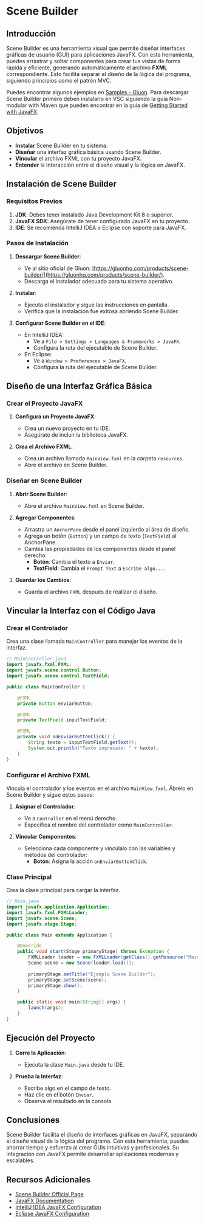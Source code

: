 # Scene Builder

## Introducción

Scene Builder es una herramienta visual que permite diseñar interfaces gráficas de usuario (GUI) para aplicaciones JavaFX. Con esta herramienta, puedes arrastrar y soltar componentes para crear tus vistas de forma rápida y eficiente, generando automáticamente el archivo **FXML** correspondiente. Esto facilita separar el diseño de la lógica del programa, siguiendo principios como el patrón MVC.

Puedes encontrar algunos ejemplos en [Samples - Gluon](https://gluonhq.com/developers/samples/). Para descargar Scene Builder primero deben instalarlo en VSC siguiendo la guía Non-modular with Maven que pueden encontrar en la guía de [Getting Started with JavaFX](https://openjfx.io/openjfx-docs/).

## Objetivos

- **Instalar** Scene Builder en tu sistema.
- **Diseñar** una interfaz gráfica básica usando Scene Builder.
- **Vincular** el archivo FXML con tu proyecto JavaFX.
- **Entender** la interacción entre el diseño visual y la lógica en JavaFX.

## Instalación de Scene Builder

### Requisitos Previos

1. **JDK**: Debes tener instalado Java Development Kit 8 o superior.
2. **JavaFX SDK**: Asegúrate de tener configurado JavaFX en tu proyecto.
3. **IDE**: Se recomienda IntelliJ IDEA o Eclipse con soporte para JavaFX.

### Pasos de Instalación

1. **Descargar Scene Builder**:
   - Ve al sitio oficial de Gluon: [https://gluonhq.com/products/scene-builder/](https://gluonhq.com/products/scene-builder/).
   - Descarga el instalador adecuado para tu sistema operativo.

2. **Instalar**:
   - Ejecuta el instalador y sigue las instrucciones en pantalla.
   - Verifica que la instalación fue exitosa abriendo Scene Builder.

3. **Configurar Scene Builder en el IDE**:
   - En IntelliJ IDEA: 
     - Ve a `File > Settings > Languages & Frameworks > JavaFX`.
     - Configura la ruta del ejecutable de Scene Builder.
   - En Eclipse:
     - Ve a `Window > Preferences > JavaFX`.
     - Configura la ruta del ejecutable de Scene Builder.

## Diseño de una Interfaz Gráfica Básica

### Crear el Proyecto JavaFX

1. **Configura un Proyecto JavaFX**:
   - Crea un nuevo proyecto en tu IDE.
   - Asegúrate de incluir la biblioteca JavaFX.

2. **Crea el Archivo FXML**:
   - Crea un archivo llamado `MainView.fxml` en la carpeta `resources`.
   - Abre el archivo en Scene Builder.

### Diseñar en Scene Builder

1. **Abrir Scene Builder**:
   - Abre el archivo `MainView.fxml` en Scene Builder.

2. **Agregar Componentes**:
   - Arrastra un `AnchorPane` desde el panel izquierdo al área de diseño.
   - Agrega un botón (`Button`) y un campo de texto (`TextField`) al AnchorPane.
   - Cambia las propiedades de los componentes desde el panel derecho:
     - **Botón**: Cambia el texto a `Enviar`.
     - **TextField**: Cambia el `Prompt Text` a `Escribe algo...`.

3. **Guardar los Cambios**:
   - Guarda el archivo `FXML` después de realizar el diseño.

## Vincular la Interfaz con el Código Java

### Crear el Controlador

Crea una clase llamada `MainController` para manejar los eventos de la interfaz.

```java
// MainController.java
import javafx.fxml.FXML;
import javafx.scene.control.Button;
import javafx.scene.control.TextField;

public class MainController {

    @FXML
    private Button enviarButton;

    @FXML
    private TextField inputTextField;

    @FXML
    private void onEnviarButtonClick() {
        String texto = inputTextField.getText();
        System.out.println("Texto ingresado: " + texto);
    }
}
```

### Configurar el Archivo FXML

Vincula el controlador y los eventos en el archivo `MainView.fxml`. Ábrelo en Scene Builder y sigue estos pasos:

1. **Asignar el Controlador**:
   - Ve a `Controller` en el menú derecho.
   - Especifica el nombre del controlador como `MainController`.

2. **Vincular Componentes**:
   - Selecciona cada componente y vincúlalo con las variables y métodos del controlador:
     - **Botón**: Asigna la acción `onEnviarButtonClick`.

### Clase Principal

Crea la clase principal para cargar la interfaz.

```java
// Main.java
import javafx.application.Application;
import javafx.fxml.FXMLLoader;
import javafx.scene.Scene;
import javafx.stage.Stage;

public class Main extends Application {

    @Override
    public void start(Stage primaryStage) throws Exception {
        FXMLLoader loader = new FXMLLoader(getClass().getResource("MainView.fxml"));
        Scene scene = new Scene(loader.load());
        
        primaryStage.setTitle("Ejemplo Scene Builder");
        primaryStage.setScene(scene);
        primaryStage.show();
    }

    public static void main(String[] args) {
        launch(args);
    }
}
```

## Ejecución del Proyecto

1. **Corre la Aplicación**:
   - Ejecuta la clase `Main.java` desde tu IDE.

2. **Prueba la Interfaz**:
   - Escribe algo en el campo de texto.
   - Haz clic en el botón `Enviar`.
   - Observa el resultado en la consola.


## Conclusiones

Scene Builder facilita el diseño de interfaces gráficas en JavaFX, separando el diseño visual de la lógica del programa. Con esta herramienta, puedes ahorrar tiempo y esfuerzo al crear GUIs intuitivas y profesionales. Su integración con JavaFX permite desarrollar aplicaciones modernas y escalables.

## Recursos Adicionales

- [Scene Builder Official Page](https://gluonhq.com/products/scene-builder/)
- [JavaFX Documentation](https://openjfx.io/)
- [IntelliJ IDEA JavaFX Configuration](https://www.jetbrains.com/help/idea/javafx.html)
- [Eclipse JavaFX Configuration](https://marketplace.eclipse.org/content/efxclipse)